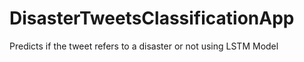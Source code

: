 # DisasterTweetsClassificationApp

Predicts if the tweet refers to a disaster or not using LSTM Model
